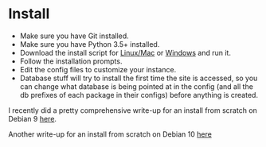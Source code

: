 # Install

- Make sure you have Git installed.
- Make sure you have Python 3.5+ installed.
- Download the install script for [Linux/Mac](persephone_install.sh) or [Windows](persephone_install.cmd) and run it.
- Follow the installation prompts.
- Edit the config files to customize your instance.
- Database stuff will try to install the first time the site is accessed, so you can change what database is being pointed at in the config (and all the db prefixes of each package in their configs) before anything is created.

I recently did a pretty comprehensive write-up for an install from scratch on Debian 9 [here](https://gist.github.com/secretisdead/ddfe1d0d338fa38dc58b84e38da3c096).

Another write-up for an install from scratch on Debian 10 [here](https://gist.github.com/secretisdead/f21b88ddbd5d15ff3fe9f786a40ae972)

